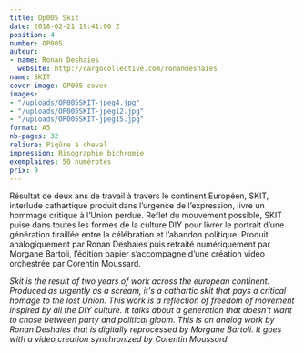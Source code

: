 ```yaml
---
title: Op005 Skit
date: 2018-02-21 19:41:00 Z
position: 4
number: OP005
auteur:
- name: Ronan Deshaies
  website: http://cargocollective.com/ronandeshaies
name: SKIT
cover-image: OP005-cover
images:
- "/uploads/OP005SKIT-jpeg4.jpg"
- "/uploads/OP005SKIT-jpeg12.jpg"
- "/uploads/OP005SKIT-jpeg15.jpg"
format: A5
nb-pages: 32
reliure: Piqûre à cheval
impression: Risographie bichromie
exemplaires: 50 numérotés
prix: 9
---
```


Résultat de deux ans de travail à travers le continent Européen, SKIT, interlude cathartique produit dans l’urgence de l’expression, livre un hommage critique à l’Union perdue. Reflet du mouvement possible, SKIT puise dans toutes les formes de la culture DIY pour livrer le portrait d’une génération tiraillée entre la célébration et l’abandon politique.
Produit analogiquement par Ronan Deshaies puis retraité numériquement par Morgane Bartoli, l’édition papier s’accompagne d’une création vidéo orchestrée par Corentin Moussard.

*Skit is the result of two years of work across the european continent. Produced as urgently as a scream, it's a cathartic skit that pays a critical homage to the lost Union. This work is a reflection of freedom of movement inspired by all the DIY culture. It talks about a generation that doesn't want to chose between party and political gloom.
This is an analog work by Ronan Deshaies that is digitally reprocessed by Morgane Bartoli. It goes with a video creation synchronized by Corentin Moussard.*